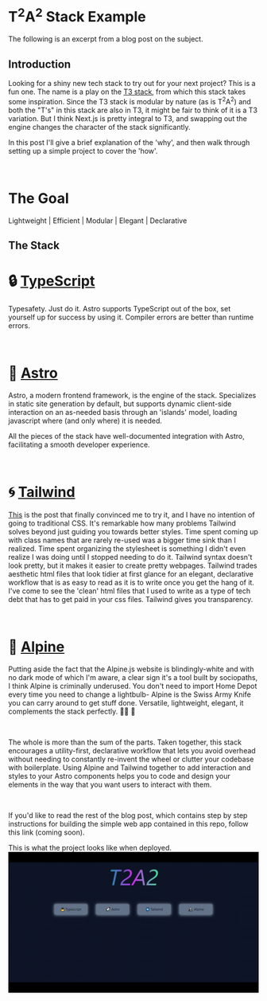 

# T<sup>2</sup>A<sup>2</sup> Stack Example

The following is an excerpt from a blog post on the subject.

## Introduction

Looking for a shiny new tech stack to try out for your next project? This is a fun one. The name is a play on the [T3 stack](https://create.t3.gg/), from which this stack takes some inspiration. Since the T3 stack is modular by nature (as is T<sup>2</sup>A<sup>2</sup>) and both the "T's" in this stack are also in T3, it might be fair to think of it is a T3 variation. But I think Next.js is pretty integral to T3, and swapping out the engine changes the character of the stack significantly.

In this post I'll give a brief explanation of the 'why', and then walk through setting up a simple project to cover the 'how'.

<br>

# The Goal

Lightweight | Efficient | Modular | Elegant | Declarative


## The Stack

# 🔒 [TypeScript](https://www.typescriptlang.org/)

Typesafety. Just do it.
Astro supports TypeScript out of the box, set yourself up for success by using it. Compiler errors are better than runtime errors.

<br>

# 🚀 [Astro](https://astro.build/)

Astro, a modern frontend framework, is the engine of the stack. Specializes in static site generation by default, but supports dynamic client-side interaction on an as-needed basis through an 'islands' model, loading javascript where (and only where) it is needed.

All the pieces of the stack have well-documented integration with Astro, facilitating a smooth developer experience.

<br>

# 🌀 [Tailwind](https://tailwindcss.com/)

[This](https://adamwathan.me/css-utility-classes-and-separation-of-concerns/) is the post that finally convinced me to try it, and I have no intention of going  to traditional CSS.
It's remarkable how many problems Tailwind solves beyond just guiding you towards better styles. Time spent coming up with class names that are rarely re-used was a bigger time sink than I realized. Time spent organizing the stylesheet is something I didn't even realize I was doing until I stopped needing to do it. Tailwind syntax doesn't look pretty, but it makes it easier to create pretty webpages. Tailwind trades aesthetic html files that look tidier at first glance for an elegant, declarative workflow that is as easy to read as it is to write once you get the hang of it. I've come to see the 'clean' html files that I used to write as a type of tech debt that has to get paid in your css files. Tailwind gives you transparency.

<br>

# 🗻 [Alpine](https://alpinejs.dev/)

Putting aside the fact that the Alpine.js website is blindingly-white and with no dark mode of which I'm aware, a clear sign it's a tool built by sociopaths, I think Alpine is criminally underused. You don't need to import Home Depot every time you need to change a lightbulb- Alpine is the Swiss Army Knife you can carry around to get stuff done. Versatile, lightweight, elegant, it complements the stack perfectly. 👨‍🍳 💋

<br>

The whole is more than the sum of the parts. Taken together, this stack encourages a utility-first, declarative workflow that lets you avoid overhead without needing to constantly re-invent the wheel or clutter your codebase with boilerplate. Using Alpine and Tailwind together to add interaction and styles to your Astro components helps you to code and design your elements in the way that you want users to interact with them.

<br>


If you'd like to read the rest of the blog post, which contains step by step instructions for building the simple web app contained in this repo, follow this link (coming soon).

This is what the project looks like when deployed.
![FinalResultT2A2Example](/AstroTailwindAlpine.gif)